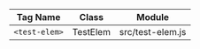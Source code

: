 Tag Name      | Class    | Module          
------------- | -------- | ----------------
`<test-elem>` | TestElem | src/test-elem.js